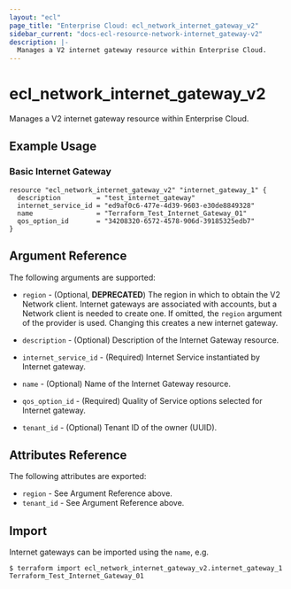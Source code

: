 ```yaml
---
layout: "ecl"
page_title: "Enterprise Cloud: ecl_network_internet_gateway_v2"
sidebar_current: "docs-ecl-resource-network-internet_gateway-v2"
description: |-
  Manages a V2 internet gateway resource within Enterprise Cloud.
---
```


# ecl\_network\_internet\_gateway\_v2

Manages a V2 internet gateway resource within Enterprise Cloud.

## Example Usage

### Basic Internet Gateway

```hcl
resource "ecl_network_internet_gateway_v2" "internet_gateway_1" {
  description         = "test_internet_gateway"
  internet_service_id = "ed9af0c6-477e-4d39-9603-e30de8849328"
  name                = "Terraform_Test_Internet_Gateway_01"
  qos_option_id       = "34208320-6572-4578-906d-39185325edb7"
}
```

## Argument Reference

The following arguments are supported:

* `region` - (Optional, **DEPRECATED**) The region in which to obtain the V2 Network client.
    Internet gateways are associated with accounts, but a Network client is needed to
    create one. If omitted, the `region` argument of the provider is used.
    Changing this creates a new internet gateway.

* `description` - (Optional) Description of the Internet Gateway resource.

* `internet_service_id` - (Required) Internet Service instantiated by Internet gateway.

* `name` - (Optional) Name of the Internet Gateway resource.

* `qos_option_id` - (Required) Quality of Service options selected for Internet gateway.

* `tenant_id` - (Optional) Tenant ID of the owner (UUID).


## Attributes Reference

The following attributes are exported:

* `region` - See Argument Reference above.
* `tenant_id` - See Argument Reference above.

## Import

Internet gateways can be imported using the `name`, e.g.

```
$ terraform import ecl_network_internet_gateway_v2.internet_gateway_1 Terraform_Test_Internet_Gateway_01
```
